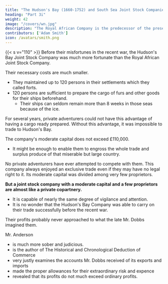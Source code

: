 ```yaml
---
title: "The Hudson's Bay (1660-1752) and South Sea Joint Stock Companies"
heading: "Part 3i"
weight: 42
image: "/covers/wn.jpg"
description: "The Royal African Company is the predecessor of the present African Company"
contributors: ['Adam Smith']
icon: /avatars/smith.png
---
```



{{< s v="110" >}} Before their misfortunes in the recent war, the Hudson's Bay Joint Stock Company was much more fortunate than the Royal African Joint Stock Company.

Their necessary costs are much smaller.
- They maintained up to 120 persons in their settlements which they called forts.
- 120 persons are sufficient to prepare the cargo of furs and other goods for their ships beforehand.
  - Their ships can seldom remain more than 8 weeks in those seas because of the ice.

For several years, private adventurers could not have this advantage of having a cargo ready prepared. Without this advantage, it was impossible to trade to Hudson's Bay.

The company's moderate capital does not exceed £110,000.
- It might be enough to enable them to engross the whole trade and surplus produce of that miserable but large country.

No private adventurers have ever attempted to compete with them. This company always enjoyed an exclusive trade even if they may have no legal right to it. Its moderate capital was divided among very few proprietors.

**But a joint stock company with a moderate capital and a few proprietors are almost like a private copartnery.**
- It is capable of nearly the same degree of vigilance and attention. 
- It is no wonder that the Hudson's Bay Company was able to carry on their trade successfully before the recent war.

Their profits probably never approached to what the late Mr. Dobbs imagined them. 

Mr. Anderson
- is much more sober and judicious. 
- is the author of The Historical and Chronological Deduction of Commerce
- very justly examines the accounts Mr. Dobbs received of its exports and imports
- made the proper allowances for their extraordinary risk and expence
- revealed that its profits do not much exceed ordinary profits.


